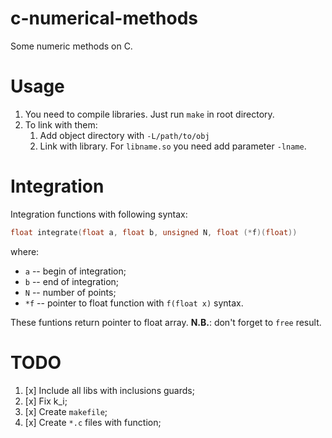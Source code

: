 # c-numerical-methods
Some numeric methods on C.

# Usage

1. You need to compile libraries. Just run `make` in root directory.
2. To link with them:
    1. Add object directory with `-L/path/to/obj`
    2. Link with library. For `libname.so` you need add parameter `-lname`.

# Integration

Integration functions with following syntax: 
```c
float integrate(float a, float b, unsigned N, float (*f)(float))
```
where:
- `a` -- begin of integration;
- `b` -- end of integration;
- `N` -- number of points;
- `*f` -- pointer to float function with `f(float x)` syntax.

These funtions return pointer to float array. **N.B.**: don't forget to `free` result.

# TODO

1. [x] Include all libs with inclusions guards;
2. [x] Fix k\_i;
3. [x] Create `makefile`;
4. [x] Create `*.c` files with function;
